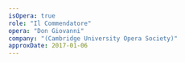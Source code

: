 ```yaml
---
isOpera: true
role: "Il Commendatore"
opera: "Don Giovanni"
company: "(Cambridge University Opera Society)"
approxDate: 2017-01-06
---
```

